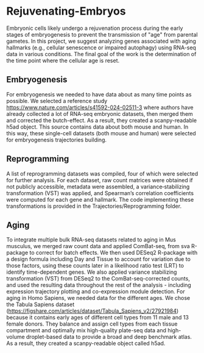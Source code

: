 # Rejuvenating-Embryos
Embryonic cells likely undergo a rejuvenation process during the early stages of embryogenesis to prevent the transmission of "age" from parental gametes. In this project, we suggest analyzing genes associated with aging hallmarks (e.g., cellular senescence or impaired autophagy) using RNA-seq data in various conditions. The final goal of the work is the determination of the time point where the cellular age is reset. 

## Embryogenesis

For embryogenesis we needed to have data about as many time points as possible. We selected a reference study https://www.nature.com/articles/s41592-024-02511-3 where authors have already collected a lot of RNA-seq embryonic datasets, then merged them and corrected the butch-effect. As a result, they created a scanpy-readable h5ad object. This source contains data about both mouse and human. In this way, these single-cell datasets (both mouse and human) were selected for embryogenesis trajectories building.


## Reprogramming

A list of reprogramming datasets was compiled, four of which were selected for further analysis. For each dataset, raw count matrices were obtained if not publicly accessible, metadata were assembled, a variance‐stabilizing transformation (VST) was applied, and Spearman’s correlation coefficients were computed for each gene and hallmark. The code implementing these transformations is provided in the Trajectories/Reprogramming folder.


## Aging

To integrate multiple bulk RNA-seq datasets related to aging in Mus musculus, we merged raw count data and applied ComBat-seq, from sva R-package to correct for batch effects. We then used DESeq2 R-package with a design formula including Day and Tissue to account for variation due to those factors, using these counts later in a likelihood ratio test (LRT) to identify time-dependent genes. We also applied variance stabilizing transformation (VST) from DESeq2 to the ComBat-seq-corrected counts, and used the resulting data throughout the rest of the analysis - including expression trajectory plotting and co-expression module detection. For aging in Homo Sapiens, we needed data for the different ages. We chose the Tabula Sapiens dataset (https://figshare.com/articles/dataset/Tabula_Sapiens_v2/27921984) because it contains early ages of different cell types from 11 male and 13 female donors. They  balance and assign cell types from each tissue compartment and optimally mix high-quality plate-seq data and high-volume droplet-based data to provide a broad and deep benchmark atlas. As a result, they created a scanpy-readable object called h5ad.
